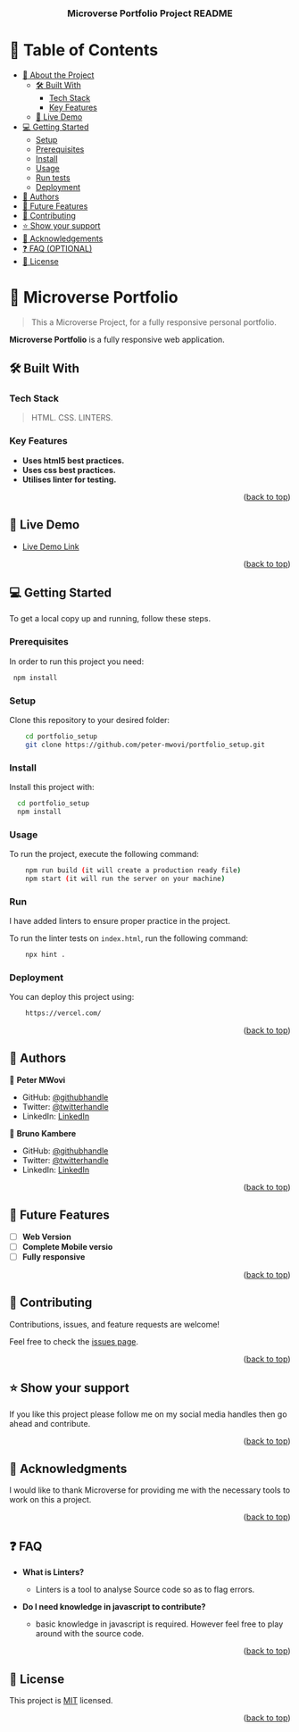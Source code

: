 <a name="readme-top"></a>

<div align="center">

  <h3><b>Microverse Portfolio Project README </b></h3>

</div>

<!-- TABLE OF CONTENTS -->

# 📗 Table of Contents

- [📖 About the Project](#about-project)
  - [🛠 Built With](#built-with)
    - [Tech Stack](#tech-stack)
    - [Key Features](#key-features)
  - [🚀 Live Demo](#live-demo)
- [💻 Getting Started](#getting-started)
  - [Setup](#setup)
  - [Prerequisites](#prerequisites)
  - [Install](#install)
  - [Usage](#usage)
  - [Run tests](#run-tests)
  - [Deployment](#deployment)
- [👥 Authors](#authors)
- [🔭 Future Features](#future-features)
- [🤝 Contributing](#contributing)
- [⭐️ Show your support](#support)
- [🙏 Acknowledgements](#acknowledgements)
- [❓ FAQ (OPTIONAL)](#faq)
- [📝 License](#license)

<!-- PROJECT DESCRIPTION -->

# 📖 Microverse Portfolio <a name="about-project"></a>

> This a Microverse Project, for a fully responsive personal portfolio.

**Microverse Portfolio** is a fully responsive web application.

## 🛠 Built With <a name="built-with"></a>

### Tech Stack <a name="tech-stack"></a>

> HTML.
> CSS.
> LINTERS.

<!-- Features -->

### Key Features <a name="key-features"></a>

- **Uses html5 best practices.**
- **Uses css best practices.**
- **Utilises linter for testing.**

<p align="right">(<a href="#readme-top">back to top</a>)</p>

<!-- LIVE DEMO -->

## 🚀 Live Demo <a name="live-demo"></a>

- [Live Demo Link](https://peter-mwovi.github.io/portfolio_setup/)

<p align="right">(<a href="#readme-top">back to top</a>)</p>

<!-- GETTING STARTED -->

## 💻 Getting Started <a name="getting-started"></a>

To get a local copy up and running, follow these steps.

### Prerequisites

In order to run this project you need:

```sh
 npm install
 ```

### Setup

Clone this repository to your desired folder:

```sh
    cd portfolio_setup
    git clone https://github.com/peter-mwovi/portfolio_setup.git
```

### Install

Install this project with:

```sh
  cd portfolio_setup
  npm install
```


### Usage

To run the project, execute the following command:

```sh
    npm run build (it will create a production ready file)
    npm start (it will run the server on your machine)
```

### Run 

I have added linters to ensure proper practice in the project.

To run the linter tests on ``` index.html ```,  run the following command:

```sh
    npx hint .
```


### Deployment

You can deploy this project using:

```sh
    https://vercel.com/
```

<p align="right">(<a href="#readme-top">back to top</a>)</p>

<!-- AUTHORS -->

## 👥 Authors <a name="authors"></a>

👤 **Peter MWovi**

- GitHub: [@githubhandle](https://github.com/peter-mwovi/)
- Twitter: [@twitterhandle](https://twitter.com/mwovi_peter)
- LinkedIn: [LinkedIn](https://www.linkedin.com/in/peter-mwovi-57141a179/)

👤 **Bruno Kambere**

- GitHub: [@githubhandle](https://github.com/kambereBr)
- Twitter: [@twitterhandle](https://twitter.com/kambereBr)
- LinkedIn: [LinkedIn](https://www.linkedin.com/in/bruno-kambere-399447138/)

<p align="right">(<a href="#readme-top">back to top</a>)</p>

<!-- FUTURE FEATURES -->

## 🔭 Future Features <a name="future-features"></a>

- [ ] **Web Version**
- [ ] **Complete Mobile versio**
- [ ] **Fully responsive**

<p align="right">(<a href="#readme-top">back to top</a>)</p>

<!-- CONTRIBUTING -->

## 🤝 Contributing <a name="contributing"></a>

Contributions, issues, and feature requests are welcome!

Feel free to check the [issues page](../../issues/).

<p align="right">(<a href="#readme-top">back to top</a>)</p>

<!-- SUPPORT -->

## ⭐️ Show your support <a name="support"></a>

If you like this project please follow me on my social media handles then go ahead and contribute.

<p align="right">(<a href="#readme-top">back to top</a>)</p>

<!-- ACKNOWLEDGEMENTS -->

## 🙏 Acknowledgments <a name="acknowledgements"></a>

I would like to thank Microverse for providing me with the necessary tools to work on this a project.

<p align="right">(<a href="#readme-top">back to top</a>)</p>

<!-- FAQ  -->

## ❓ FAQ <a name="faq"></a>


- **What is Linters?**

  - Linters is a tool to analyse Source code so as to flag errors.

- **Do I need knowledge in javascript to contribute?**

  - basic knowledge in javascript is required. However feel free to play around with the source code.

<p align="right">(<a href="#readme-top">back to top</a>)</p>

<!-- LICENSE -->

## 📝 License <a name="license"></a>

This project is [MIT](./MIT.md) licensed.


<p align="right">(<a href="#readme-top">back to top</a>)</p>
